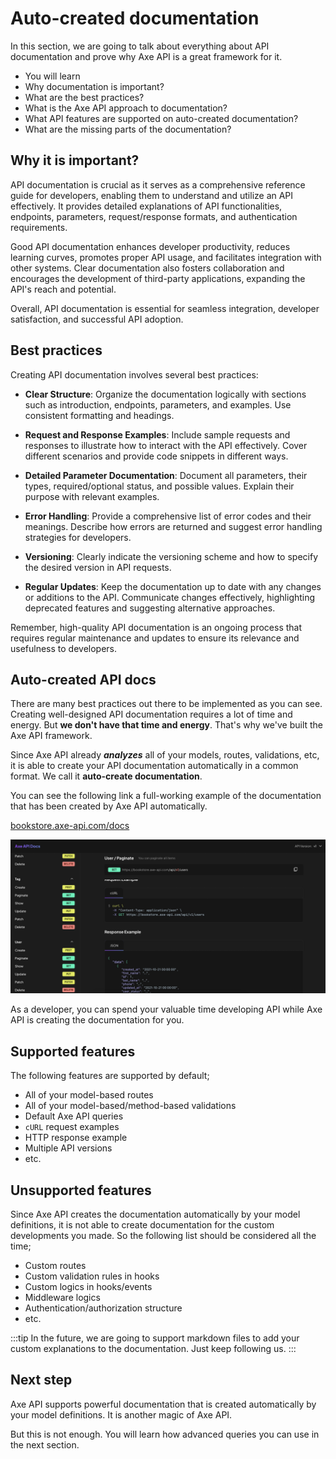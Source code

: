 # Auto-created documentation

<p class="description">
In this section, we are going to talk about everything about API documentation and prove why Axe API is a great framework for it.
</p>

<ul class="intro">
  <li>You will learn</li>
  <li>Why documentation is important?</li>
  <li>What are the best practices?</li>
  <li>What is the Axe API approach to documentation?</li>
  <li>What API features are supported on auto-created documentation?</li>
  <li>What are the missing parts of the documentation?</li>
</ul>

## Why it is important?

API documentation is crucial as it serves as a comprehensive reference guide for developers, enabling them to understand and utilize an API effectively. It provides detailed explanations of API functionalities, endpoints, parameters, request/response formats, and authentication requirements.

Good API documentation enhances developer productivity, reduces learning curves, promotes proper API usage, and facilitates integration with other systems. Clear documentation also fosters collaboration and encourages the development of third-party applications, expanding the API's reach and potential.

Overall, API documentation is essential for seamless integration, developer satisfaction, and successful API adoption.

## Best practices

Creating API documentation involves several best practices:

- **Clear Structure**: Organize the documentation logically with sections such as introduction, endpoints, parameters, and examples. Use consistent formatting and headings.

- **Request and Response Examples**: Include sample requests and responses to illustrate how to interact with the API effectively. Cover different scenarios and provide code snippets in different ways.

- **Detailed Parameter Documentation**: Document all parameters, their types, required/optional status, and possible values. Explain their purpose with relevant examples.

- **Error Handling**: Provide a comprehensive list of error codes and their meanings. Describe how errors are returned and suggest error handling strategies for developers.

- **Versioning**: Clearly indicate the versioning scheme and how to specify the desired version in API requests.

- **Regular Updates**: Keep the documentation up to date with any changes or additions to the API. Communicate changes effectively, highlighting deprecated features and suggesting alternative approaches.

Remember, high-quality API documentation is an ongoing process that requires regular maintenance and updates to ensure its relevance and usefulness to developers.

## Auto-created API docs

There are many best practices out there to be implemented as you can see. Creating well-designed API documentation requires a lot of time and energy. But **we don't have that time and energy**. That's why we've built the Axe API framework.

Since Axe API already **_analyzes_** all of your models, routes, validations, etc, it is able to create your API documentation automatically in a common format. We call it **auto-create documentation**.

You can see the following link a full-working example of the documentation that has been created by Axe API automatically.

[bookstore.axe-api.com/docs](https://bookstore.axe-api.com/docs)

<a href="https://bookstore.axe-api.com/docs" target="_blank" alt="Auto-created Axe API documentation">
  <img src="./api-docs.jpg" />
</a>

As a developer, you can spend your valuable time developing API while Axe API is creating the documentation for you.

## Supported features

The following features are supported by default;

- All of your model-based routes
- All of your model-based/method-based validations
- Default Axe API queries
- `cURL` request examples
- HTTP response example
- Multiple API versions
- etc.

## Unsupported features

Since Axe API creates the documentation automatically by your model definitions, it is not able to create documentation for the custom developments you made. So the following list should be considered all the time;

- Custom routes
- Custom validation rules in hooks
- Custom logics in hooks/events
- Middleware logics
- Authentication/authorization structure
- etc.

:::tip
In the future, we are going to support markdown files to add your custom explanations to the documentation. Just keep following us.
:::

## Next step

Axe API supports powerful documentation that is created automatically by your model definitions. It is another magic of Axe API.

But this is not enough. You will learn how advanced queries you can use in the next section.
